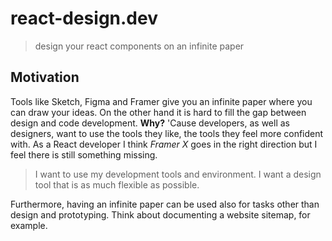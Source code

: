 # react-design.dev

> design your react components on an infinite paper

## Motivation

Tools like Sketch, Figma and Framer give you an infinite paper where you can draw your ideas.
On the other hand it is hard to fill the gap between design and code development.
**Why?**
'Cause developers, as well as designers, want to use the tools they like, the tools they feel more confident with.
As a React developer I think *Framer X* goes in the right direction but I feel there is still something missing.

> I want to use my development tools and environment.
> I want a design tool that is as much flexible as possible.

Furthermore, having an infinite paper can be used also for tasks other than design and prototyping. Think about documenting a website sitemap, for example.

